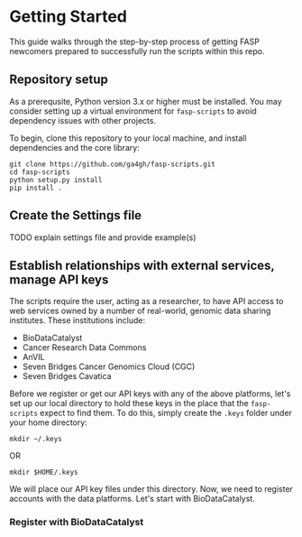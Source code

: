 # Getting Started

This guide walks through the step-by-step process of getting FASP newcomers 
prepared to successfully run the scripts within this repo.

## Repository setup

As a prerequsite, Python version 3.x or higher must be installed. You may 
consider setting up a virtual environment for `fasp-scripts` to avoid 
dependency issues with other projects.

To begin, clone this repository to your local machine, and install 
dependencies and the core library:
```
git clone https://github.com/ga4gh/fasp-scripts.git
cd fasp-scripts
python setup.py install
pip install .
```

## Create the Settings file

TODO explain settings file and provide example(s)

## Establish relationships with external services, manage API keys

The scripts require the user, acting as a researcher, to have API access
to web services owned by a number of real-world, genomic data sharing institutes.
These institutions include:
* BioDataCatalyst
* Cancer Research Data Commons
* AnVIL
* Seven Bridges Cancer Genomics Cloud (CGC) 
* Seven Bridges Cavatica

Before we register or get our API keys with any of the above platforms, let's 
set up our local directory to hold these keys in the place that the
`fasp-scripts` expect to find them. To do this, simply create the `.keys` folder under your home directory:
```
mkdir ~/.keys
```
OR
```
mkdir $HOME/.keys
```

We will place our API key files under this directory. Now, we need to register
accounts with the data platforms. Let's start with BioDataCatalyst.

### Register with BioDataCatalyst






